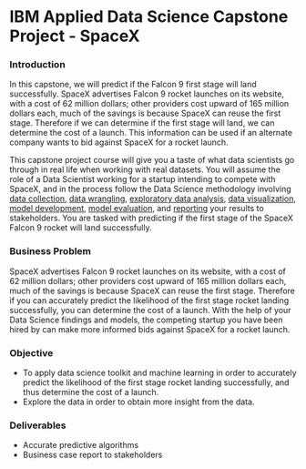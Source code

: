 #  IBM Applied Data Science Capstone Project - SpaceX

### Introduction

In this capstone, we will predict if the Falcon 9 first stage will land successfully. SpaceX advertises Falcon 9 rocket launches on its website, with a cost of 62 million dollars; other providers cost upward of 165 million dollars each, much of the savings is because SpaceX can reuse the first stage. Therefore if we can determine if the first stage will land, we can determine the cost of a launch. This information can be used if an alternate company wants to bid against SpaceX for a rocket launch.

This capstone project course will give you a taste of what data scientists go through in real life when working with real datasets. You will assume the role of a Data Scientist working for a startup intending to compete with SpaceX, and in the process follow the Data Science methodology involving [data collection](https://github.com/kamillearn/IBM-Applied-Data-Science-Capstone/blob/main/Spacex%20Data%20Collection%20Api.ipynb), [data wrangling](https://github.com/kamillearn/IBM-Applied-Data-Science-Capstone/blob/main/Spacex%20Data%20Wrangling.ipynb), [exploratory data analysis](https://github.com/kamillearn/IBM-Applied-Data-Science-Capstone/blob/main/Eda%20Sql.ipynb), [data visualization](https://github.com/kamillearn/IBM-Applied-Data-Science-Capstone/blob/main/EDA%20with%20Data%20Visualization.ipynb), [model development](https://github.com/kamillearn/IBM-Applied-Data-Science-Capstone/blob/main/Machine%20Learning%20Prediction%20Part%205.ipynb), [model evaluation](https://github.com/kamillearn/IBM-Applied-Data-Science-Capstone/blob/main/Machine%20Learning%20Prediction%20Part%205.ipynb), and [reporting](https://github.com/kamillearn/IBM-Applied-Data-Science-Capstone/blob/main/Applied%20Data%20Science%20Capstone%20PowerPoint%20Presentation.pdf) your results to stakeholders. You are tasked with predicting if the first stage of the SpaceX Falcon 9 rocket will land successfully.

### Business Problem
SpaceX advertises Falcon 9 rocket launches on its website, with a cost of 62 million dollars; other providers cost upward of 165 million dollars each, much of the savings is because SpaceX can reuse the first stage. Therefore if you can accurately predict the likelihood of the first stage rocket landing successfully, you can determine the cost of a launch. With the help of your Data Science findings and models, the competing startup you have been hired by can make more informed bids against SpaceX for a rocket launch.

### Objective
- To apply data science toolkit and machine learning in order to accurately predict the likelihood of the first stage rocket landing successfully, and thus determine the cost of a launch.
- Explore the data in order to obtain more insight from the data.

### Deliverables
- Accurate predictive algorithms
- Business case report to stakeholders
